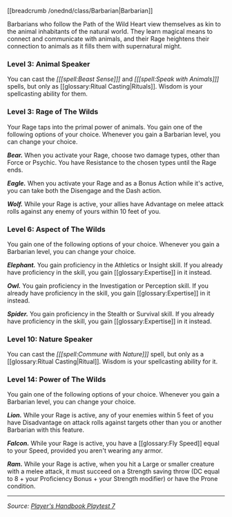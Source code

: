 [[breadcrumb /onednd/class/Barbarian|Barbarian]]

Barbarians who follow the Path of the Wild Heart view themselves as kin to the animal inhabitants of the natural world. They learn magical means to connect and communicate with animals, and their Rage heightens their connection to animals as it fills them with supernatural might.

### Level 3: Animal Speaker

You can cast the _[[[spell:Beast Sense]]]_ and _[[[spell:Speak with Animals]]]_ spells, but only as [[glossary:Ritual Casting|Rituals]]. Wisdom is your spellcasting ability for them.

### Level 3: Rage of The Wilds

Your Rage taps into the primal power of animals. You gain one of the following options of your choice. Whenever you gain a Barbarian level, you can change your choice.

***Bear.*** When you activate your Rage, choose two damage types, other than Force or Psychic. You have Resistance to the chosen types until the Rage ends.

***Eagle.*** When you activate your Rage and as a Bonus Action while it's active, you can take both the Disengage and the Dash action.

***Wolf.*** While your Rage is active, your allies have Advantage on melee attack rolls against any enemy of yours within 10 feet of you.

### Level 6: Aspect of The Wilds

You gain one of the following options of your choice. Whenever you gain a Barbarian level, you can change your choice.

***Elephant.*** You gain proficiency in the Athletics or Insight skill. If you already have proficiency in the skill, you gain [[glossary:Expertise]] in it instead.

***Owl.*** You gain proficiency in the Investigation or Perception skill. If you already have proficiency in the skill, you gain [[glossary:Expertise]] in it instead.

***Spider.*** You gain proficiency in the Stealth or Survival skill. If you already have proficiency in the skill, you gain [[glossary:Expertise]] in it instead.

### Level 10: Nature Speaker

You can cast the _[[[spell:Commune with Nature]]]_ spell, but only as a [[glossary:Ritual Casting|Ritual]]. Wisdom is your spellcasting ability for it.

### Level 14: Power of The Wilds

You gain one of the following options of your choice. Whenever you gain a Barbarian level, you can change your choice.

***Lion.*** While your Rage is active, any of your enemies within 5 feet of you have Disadvantage on attack rolls against targets other than you or another Barbarian with this feature.

***Falcon.*** While your Rage is active, you have a [[glossary:Fly Speed]] equal to your Speed, provided you aren't wearing any armor.

***Ram.*** While your Rage is active, when you hit a Large or smaller creature with a melee attack, it must succeed on a Strength saving throw (DC equal to 8 + your Proficiency Bonus + your Strength modifier) or have the Prone condition.

----

_Source: [Player's Handbook Playtest 7](https://www.dndbeyond.com/sources/ua/ph-playtest-7)_